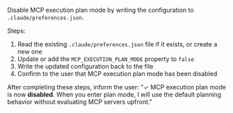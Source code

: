 Disable MCP execution plan mode by writing the configuration to `.claude/preferences.json`.

Steps:
1. Read the existing `.claude/preferences.json` file if it exists, or create a new one
2. Update or add the `MCP_EXECUTION_PLAN_MODE` property to `false`
3. Write the updated configuration back to the file
4. Confirm to the user that MCP execution plan mode has been disabled

After completing these steps, inform the user: "✓ MCP execution plan mode is now **disabled**. When you enter plan mode, I will use the default planning behavior without evaluating MCP servers upfront."

